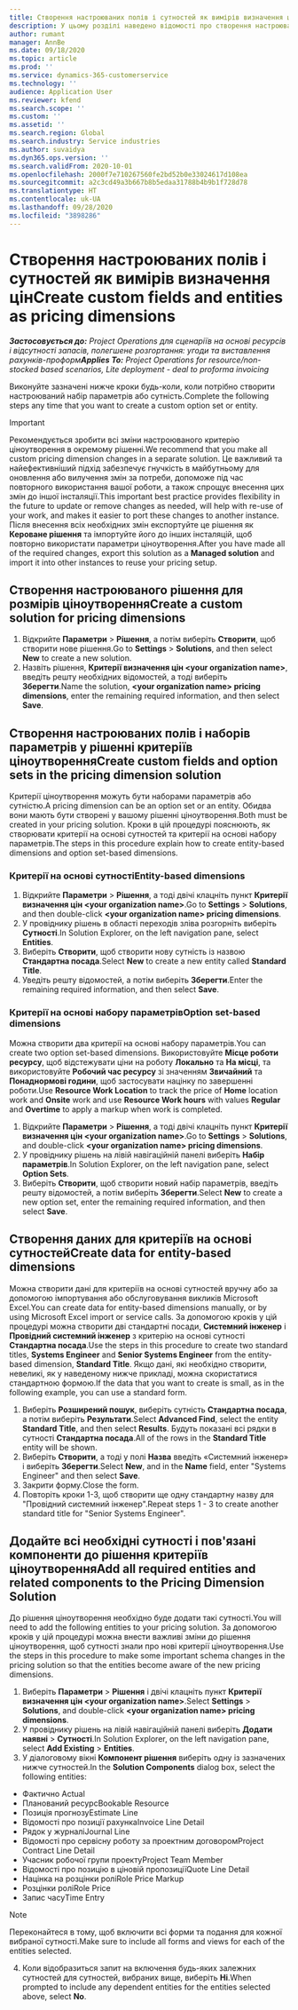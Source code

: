 ```yaml
---
title: Створення настроюваних полів і сутностей як вимірів визначення цін
description: У цьому розділі наведено відомості про створення настроюваних наборів параметрів або сутностей.
author: rumant
manager: AnnBe
ms.date: 09/18/2020
ms.topic: article
ms.prod: ''
ms.service: dynamics-365-customerservice
ms.technology: ''
audience: Application User
ms.reviewer: kfend
ms.search.scope: ''
ms.custom: ''
ms.assetid: ''
ms.search.region: Global
ms.search.industry: Service industries
ms.author: suvaidya
ms.dyn365.ops.version: ''
ms.search.validFrom: 2020-10-01
ms.openlocfilehash: 2000f7e710267560fe2bd52b0e33024617d108ea
ms.sourcegitcommit: a2c3cd49a3b667b8b5edaa31788b4b9b1f728d78
ms.translationtype: HT
ms.contentlocale: uk-UA
ms.lasthandoff: 09/28/2020
ms.locfileid: "3898286"
---
```

# <a name="create-custom-fields-and-entities-as-pricing-dimensions"></a><span data-ttu-id="ec970-103">Створення настроюваних полів і сутностей як вимірів визначення цін</span><span class="sxs-lookup"><span data-stu-id="ec970-103">Create custom fields and entities as pricing dimensions</span></span>

<span data-ttu-id="ec970-104">_**Застосовується до:** Project Operations для сценаріїв на основі ресурсів і відсутності запасів, полегшене розгортання: угоди та виставлення рахунків-проформ_</span><span class="sxs-lookup"><span data-stu-id="ec970-104">_**Applies To:** Project Operations for resource/non-stocked based scenarios, Lite deployment - deal to proforma invoicing_</span></span>

<span data-ttu-id="ec970-105">Виконуйте зазначені нижче кроки будь-коли, коли потрібно створити настроюваний набір параметрів або сутність.</span><span class="sxs-lookup"><span data-stu-id="ec970-105">Complete the following steps any time that you want to create a custom option set or entity.</span></span>

> [!IMPORTANT]
> <span data-ttu-id="ec970-106">Рекомендується зробити всі зміни настроюваного критерію ціноутворення в окремому рішенні.</span><span class="sxs-lookup"><span data-stu-id="ec970-106">We recommend that you make all custom pricing dimension changes in a separate solution.</span></span> <span data-ttu-id="ec970-107">Це важливий та найефективніший підхід забезпечує гнучкість в майбутньому для оновлення або вилучення змін за потреби, допоможе під час повторного використання вашої роботи, а також спрощує внесення цих змін до іншої інсталяції.</span><span class="sxs-lookup"><span data-stu-id="ec970-107">This important best practice provides flexibility in the future to update or remove changes as needed, will help with re-use of your work, and makes it easier to port these changes to another instance.</span></span> <span data-ttu-id="ec970-108">Після внесення всіх необхідних змін експортуйте це рішення як **Кероване рішення** та імпортуйте його до інших інсталяцій, щоб повторно використати параметри ціноутворення.</span><span class="sxs-lookup"><span data-stu-id="ec970-108">After you have made all of the required changes, export this solution as a **Managed solution** and import it into other instances to reuse your pricing setup.</span></span>


## <a name="create-a-custom-solution-for-pricing-dimensions"></a><span data-ttu-id="ec970-109">Створення настроюваного рішення для розмірів ціноутворення</span><span class="sxs-lookup"><span data-stu-id="ec970-109">Create a custom solution for pricing dimensions</span></span>
1. <span data-ttu-id="ec970-110">Відкрийте **Параметри** > **Рішення**, а потім виберіть **Створити**, щоб створити нове рішення.</span><span class="sxs-lookup"><span data-stu-id="ec970-110">Go to **Settings** > **Solutions**, and then select **New** to create a new solution.</span></span> 
2. <span data-ttu-id="ec970-111">Назвіть рішення, **Критерії визначення цін \<your organization name>**, введіть решту необхідних відомостей, а тоді виберіть **Зберегти**.</span><span class="sxs-lookup"><span data-stu-id="ec970-111">Name the solution, **\<your organization name> pricing dimensions**, enter the remaining required information, and then select **Save**.</span></span>
  
## <a name="create-custom-fields-and-option-sets-in-the-pricing-dimension-solution"></a><span data-ttu-id="ec970-112">Створення настроюваних полів і наборів параметрів у рішенні критеріїв ціноутворення</span><span class="sxs-lookup"><span data-stu-id="ec970-112">Create custom fields and option sets in the pricing dimension solution</span></span>

<span data-ttu-id="ec970-113">Критерії ціноутворення можуть бути наборами параметрів або сутністю.</span><span class="sxs-lookup"><span data-stu-id="ec970-113">A pricing dimension can be an option set or an entity.</span></span> <span data-ttu-id="ec970-114">Обидва вони мають бути створені у вашому рішенні ціноутворення.</span><span class="sxs-lookup"><span data-stu-id="ec970-114">Both must be created in your pricing solution.</span></span> <span data-ttu-id="ec970-115">Кроки в цій процедурі пояснюють, як створювати критерії на основі сутностей та критерії на основі набору параметрів.</span><span class="sxs-lookup"><span data-stu-id="ec970-115">The steps in this procedure explain how to create entity-based dimensions and option set-based dimensions.</span></span>

### <a name="entity-based-dimensions"></a><span data-ttu-id="ec970-116">Критерії на основі сутності</span><span class="sxs-lookup"><span data-stu-id="ec970-116">Entity-based dimensions</span></span>

1. <span data-ttu-id="ec970-117">Відкрийте **Параметри** > **Рішення**, а тоді двічі клацніть пункт **Критерії визначення цін \<your organization name>**.</span><span class="sxs-lookup"><span data-stu-id="ec970-117">Go to **Settings** > **Solutions**, and then double-click **\<your organization name> pricing dimensions**.</span></span>
2. <span data-ttu-id="ec970-118">У провіднику рішень в області переходів зліва розгорніть виберіть **Сутності**.</span><span class="sxs-lookup"><span data-stu-id="ec970-118">In Solution Explorer, on the left navigation pane, select **Entities**.</span></span>
3. <span data-ttu-id="ec970-119">Виберіть **Створити**, щоб створити нову сутність із назвою **Стандартна посада**.</span><span class="sxs-lookup"><span data-stu-id="ec970-119">Select **New** to create a new entity called **Standard Title**.</span></span> 
4. <span data-ttu-id="ec970-120">Уведіть решту відомостей, а потім виберіть **Зберегти**.</span><span class="sxs-lookup"><span data-stu-id="ec970-120">Enter the remaining required information, and then select **Save**.</span></span>


### <a name="option-set-based-dimensions"></a><span data-ttu-id="ec970-121">Критерії на основі набору параметрів</span><span class="sxs-lookup"><span data-stu-id="ec970-121">Option set-based dimensions</span></span> 
<span data-ttu-id="ec970-122">Можна створити два критерії на основі набору параметрів.</span><span class="sxs-lookup"><span data-stu-id="ec970-122">You can create two option set-based dimensions.</span></span> <span data-ttu-id="ec970-123">Використовуйте **Місце роботи ресурсу**, щоб відстежувати ціни на роботу **Локально** та **На місці**, та використовуйте **Робочий час ресурсу** зі значенням **Звичайний** та **Понаднормові години**, щоб застосувати націнку по завершенні роботи.</span><span class="sxs-lookup"><span data-stu-id="ec970-123">Use **Resource Work Location** to track the price of **Home** location work and **Onsite** work and use **Resource Work hours** with values **Regular** and **Overtime** to apply a markup when work is completed.</span></span>


1. <span data-ttu-id="ec970-124">Відкрийте **Параметри** > **Рішення**, а тоді двічі клацніть пункт **Критерії визначення цін \<your organization name>**.</span><span class="sxs-lookup"><span data-stu-id="ec970-124">Go to **Settings** > **Solutions**, and double-click  **\<your organization name> pricing dimensions**.</span></span> 
2. <span data-ttu-id="ec970-125">У провіднику рішень на лівій навігаційній панелі виберіть **Набір параметрів**.</span><span class="sxs-lookup"><span data-stu-id="ec970-125">In Solution Explorer, on the left navigation pane, select  **Option Sets**.</span></span> 
3. <span data-ttu-id="ec970-126">Виберіть **Створити**, щоб створити новий набір параметрів, введіть решту відомостей, а потім виберіть **Зберегти**.</span><span class="sxs-lookup"><span data-stu-id="ec970-126">Select **New** to create a new option set, enter the remaining required information, and then select **Save**.</span></span>

## <a name="create-data-for-entity-based-dimensions"></a><span data-ttu-id="ec970-127">Створення даних для критеріїв на основі сутностей</span><span class="sxs-lookup"><span data-stu-id="ec970-127">Create data for entity-based dimensions</span></span>

<span data-ttu-id="ec970-128">Можна створити дані для критеріїв на основі сутностей вручну або за допомогою імпортування або обслуговування викликів Microsoft Excel.</span><span class="sxs-lookup"><span data-stu-id="ec970-128">You can create data for entity-based dimensions manually, or by using Microsoft Excel import or service calls.</span></span> <span data-ttu-id="ec970-129">За допомогою кроків у цій процедурі можна створити дві стандартні посади, **Системний інженер** і **Провідний системний інженер** з критерію на основі сутності **Стандартна посада**.</span><span class="sxs-lookup"><span data-stu-id="ec970-129">Use the steps in this procedure to create two standard titles, **Systems Engineer** and **Senior Systems Engineer** from the entity-based dimension, **Standard Title**.</span></span> <span data-ttu-id="ec970-130">Якщо дані, які необхідно створити, невеликі, як у наведеному нижче прикладі, можна скористатися стандартною формою.</span><span class="sxs-lookup"><span data-stu-id="ec970-130">If the data that you want to create is small, as in the following example, you can use a standard form.</span></span>

1. <span data-ttu-id="ec970-131">Виберіть **Розширений пошук**, виберіть сутність **Стандартна посада**, а потім виберіть **Результати**.</span><span class="sxs-lookup"><span data-stu-id="ec970-131">Select **Advanced Find**, select the entity **Standard Title**, and then select **Results**.</span></span> <span data-ttu-id="ec970-132">Будуть показані всі рядки в сутності **Стандартна посада**.</span><span class="sxs-lookup"><span data-stu-id="ec970-132">All of the rows in the **Standard Title** entity will be shown.</span></span>
2. <span data-ttu-id="ec970-133">Виберіть **Створити**, а тоді у полі **Назва** введіть «Системний інженер» і виберіть **Зберегти**.</span><span class="sxs-lookup"><span data-stu-id="ec970-133">Select **New**, and in the **Name** field, enter "Systems Engineer" and then select **Save**.</span></span>
3. <span data-ttu-id="ec970-134">Закрити форму.</span><span class="sxs-lookup"><span data-stu-id="ec970-134">Close the form.</span></span> 
4. <span data-ttu-id="ec970-135">Повторіть кроки 1-3, щоб створити ще одну стандартну назву для "Провідний системний інженер".</span><span class="sxs-lookup"><span data-stu-id="ec970-135">Repeat steps 1 - 3 to create another standard title for "Senior Systems Engineer".</span></span>

## <a name="add-all-required-entities-and-related-components-to-the-pricing-dimension-solution"></a><span data-ttu-id="ec970-136">Додайте всі необхідні сутності і пов'язані компоненти до рішення критеріїв ціноутворення</span><span class="sxs-lookup"><span data-stu-id="ec970-136">Add all required entities and related components to the Pricing Dimension Solution</span></span>
<span data-ttu-id="ec970-137">До рішення ціноутворення необхідно буде додати такі сутності.</span><span class="sxs-lookup"><span data-stu-id="ec970-137">You will need to add the following entities to your pricing solution.</span></span> <span data-ttu-id="ec970-138">За допомогою кроків у цій процедурі можна внести важливі зміни до рішення ціноутворення, щоб сутності знали про нові критерії ціноутворення.</span><span class="sxs-lookup"><span data-stu-id="ec970-138">Use the steps in this procedure to make some important schema changes in the pricing solution so that the entities become aware of the new pricing dimensions.</span></span>

1. <span data-ttu-id="ec970-139">Виберіть **Параметри** > **Рішення** і двічі клацніть пункт **Критерії визначення цін \<your organization name>**.</span><span class="sxs-lookup"><span data-stu-id="ec970-139">Select **Settings** > **Solutions**, and double-click **\<your organization name> pricing dimensions**.</span></span> 
2. <span data-ttu-id="ec970-140">У провіднику рішень на лівій навігаційній панелі виберіть **Додати наявні** > **Сутності**.</span><span class="sxs-lookup"><span data-stu-id="ec970-140">In Solution Explorer, on the left navigation pane, select **Add Existing** > **Entities**.</span></span>
3. <span data-ttu-id="ec970-141">У діалоговому вікні **Компонент рішення** виберіть одну із зазначених нижче сутностей.</span><span class="sxs-lookup"><span data-stu-id="ec970-141">In the **Solution Components** dialog box, select the following entities:</span></span>

  - <span data-ttu-id="ec970-142">Фактично </span><span class="sxs-lookup"><span data-stu-id="ec970-142">Actual</span></span>
  - <span data-ttu-id="ec970-143">Планований ресурс</span><span class="sxs-lookup"><span data-stu-id="ec970-143">Bookable Resource</span></span>
  - <span data-ttu-id="ec970-144">Позиція прогнозу</span><span class="sxs-lookup"><span data-stu-id="ec970-144">Estimate Line</span></span>
  - <span data-ttu-id="ec970-145">Відомості про позиції рахунка</span><span class="sxs-lookup"><span data-stu-id="ec970-145">Invoice Line Detail</span></span>
  - <span data-ttu-id="ec970-146">Рядок у журналі</span><span class="sxs-lookup"><span data-stu-id="ec970-146">Journal Line</span></span>
  - <span data-ttu-id="ec970-147">Відомості про сервісну роботу за проектним договором</span><span class="sxs-lookup"><span data-stu-id="ec970-147">Project Contract Line Detail</span></span>
  - <span data-ttu-id="ec970-148">Учасник робочої групи проекту</span><span class="sxs-lookup"><span data-stu-id="ec970-148">Project Team Member</span></span>
  - <span data-ttu-id="ec970-149">Відомості про позицію в ціновій пропозиції</span><span class="sxs-lookup"><span data-stu-id="ec970-149">Quote Line Detail</span></span>
  - <span data-ttu-id="ec970-150">Націнка на розцінки ролі</span><span class="sxs-lookup"><span data-stu-id="ec970-150">Role Price Markup</span></span>
  - <span data-ttu-id="ec970-151">Розцінки ролі</span><span class="sxs-lookup"><span data-stu-id="ec970-151">Role Price</span></span> 
  - <span data-ttu-id="ec970-152">Запис часу</span><span class="sxs-lookup"><span data-stu-id="ec970-152">Time Entry</span></span> 


> [!NOTE]
> <span data-ttu-id="ec970-153">Переконайтеся в тому, щоб включити всі форми та подання для кожної вибраної сутності.</span><span class="sxs-lookup"><span data-stu-id="ec970-153">Make sure to include all forms and views for each of the entities selected.</span></span>

4. <span data-ttu-id="ec970-154">Коли відобразиться запит на включення будь-яких залежних сутностей для сутностей, вибраних вище, виберіть **Ні**.</span><span class="sxs-lookup"><span data-stu-id="ec970-154">When prompted to include any dependent entities for the entities selected above, select **No**.</span></span>

